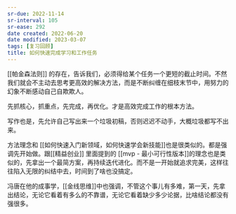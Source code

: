 ```yaml
---
sr-due: 2022-11-14
sr-interval: 105
sr-ease: 292
date created: 2022-06-20
date modified: 2023-03-07
tags: [复习回顾]
title: 如何快速完成学习和工作任务
---
```


[[帕金森法则]] 的存在，告诉我们，必须得给某个任务一个更短的截止时间。不然我们就会不主动去思考更高效的解决方法，而是不断纠缠在细枝末节中，用努力的幻象不断感动自己自欺欺人。

先抓核心，抓重点，先完成，再优化。才是高效完成工作的根本方法。

写作也是，先允许自己写出来一个垃圾初稿，否则迟迟不动手，大概垃圾都写不出来。

方法理念和 [[如何快速入门新领域，如何快速学会新技能]]也是很类似的。都是强调先开始做。跟[[精益创业]] 里面提到的 [[mvp - 最小可行性版本]]的理念也是类似的，先拿出一个最简方案，再持续迭代进化。而不是一开始就追求完美，这样往往陷入无限的纠结中去，时间到了啥也没搞定。

冯唐在他的成事学，[[金线思维]]中也强调，不管这个事儿有多难，第一天，先拿出结论，无论它看着有多么的不靠谱，无论它看着缺少多少论据，比啥结论都没有强很多。
